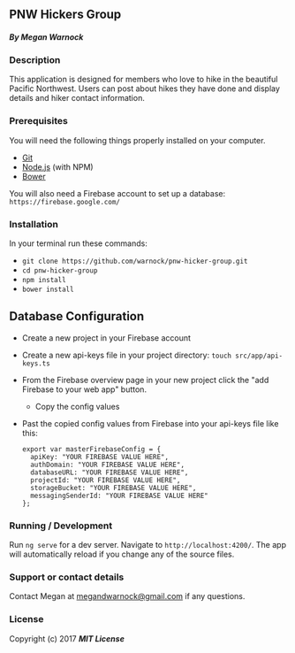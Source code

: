 ## PNW Hickers Group

#### _By Megan Warnock_

### Description

This application is designed for members who love to hike in the beautiful Pacific Northwest. Users can post about hikes they have done and display details and hiker contact information.

### Prerequisites

You will need the following things properly installed on your computer.

* [Git](https://git-scm.com/)
* [Node.js](https://nodejs.org/) (with NPM)
* [Bower](https://bower.io/)

You will also need a Firebase account to set up a database:
`https://firebase.google.com/`

### Installation

In your terminal run these commands:
* `git clone https://github.com/warnock/pnw-hicker-group.git`
* `cd pnw-hicker-group`
* `npm install`
* `bower install`


## Database Configuration
  * Create a new project in your Firebase account
  * Create a new api-keys file in your project directory:
  `touch src/app/api-keys.ts`
  * From the Firebase overview page in your new project click the "add Firebase to your web app" button.
    * Copy the config values
  * Past the copied config values from Firebase into your api-keys file like this:

    ```
    export var masterFirebaseConfig = {
      apiKey: "YOUR FIREBASE VALUE HERE",
      authDomain: "YOUR FIREBASE VALUE HERE",
      databaseURL: "YOUR FIREBASE VALUE HERE",
      projectId: "YOUR FIREBASE VALUE HERE",
      storageBucket: "YOUR FIREBASE VALUE HERE",
      messagingSenderId: "YOUR FIREBASE VALUE HERE"
    };
    ```

### Running / Development

Run `ng serve` for a dev server. Navigate to `http://localhost:4200/`. The app will automatically reload if you change any of the source files.

### Support or contact details

Contact Megan at megandwarnock@gmail.com if any questions.

### License

Copyright (c) 2017 **_MIT License_**
